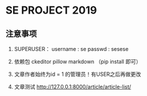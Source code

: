 # SE PROJECT 2019

## 注意事项

1. SUPERUSER：
username : se
passwd : sesese

2. 依赖包
ckeditor
pillow
markdown
（pip install 即可）

3. 文章作者始终为id = 1 的管理员！有USER之后再做更改

4. 文章测试 http://127.0.0.1:8000/article/article-list/